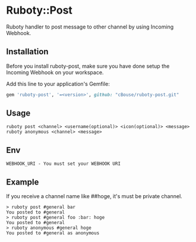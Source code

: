 # Ruboty::Post

Ruboty handler to post message to other channel by using Incoming Webhook.

## Installation

Before you install ruboty-post, make sure you have done setup the Incoming Webhook on your workspace.

Add this line to your application's Gemfile:

```ruby
gem 'ruboty-post', '=<version>', github: "cBouse/ruboty-post.git"
```

## Usage

```
ruboty post <channel> <username(optional)> <icon(optional)> <message>
ruboty anonymous <channel> <message>
```

## Env

```
WEBHOOK_URI - You must set your WEBHOOK URI
```

## Example

If you receive a channel name like ##hoge, it's must be private channel.

```
> ruboty post #general bar
You posted to #general
> ruboty post #general foo :bar: hoge
You posted to #general
> ruboty anonymous #general hoge
You posted to #general as anonymous
```
